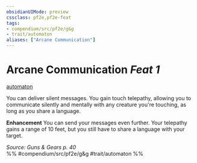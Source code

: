 ```yaml
---
obsidianUIMode: preview
cssclass: pf2e,pf2e-feat
tags:
- compendium/src/pf2e/g&g
- trait/automaton
aliases: ["Arcane Communication"]
---
```

# Arcane Communication  *Feat 1*  
[automaton](../../rules/traits/automaton-g-g.md)  


You can deliver silent messages. You gain touch telepathy, allowing you to communicate silently and mentally with any creature you're touching, as long as you share a language.

**Enhancement** You can send your messages even further. Your telepathy gains a range of 10 feet, but you still have to share a language with your target.

*Source: Guns & Gears p. 40*  
%% #compendium/src/pf2e/g&g #trait/automaton %%